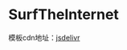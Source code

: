 # SurfTheInternet

模板cdn地址：[jsdelivr](https://cdn.jsdelivr.net/gh/pcyan/SurfTheInternet/rule/custom.ini)
